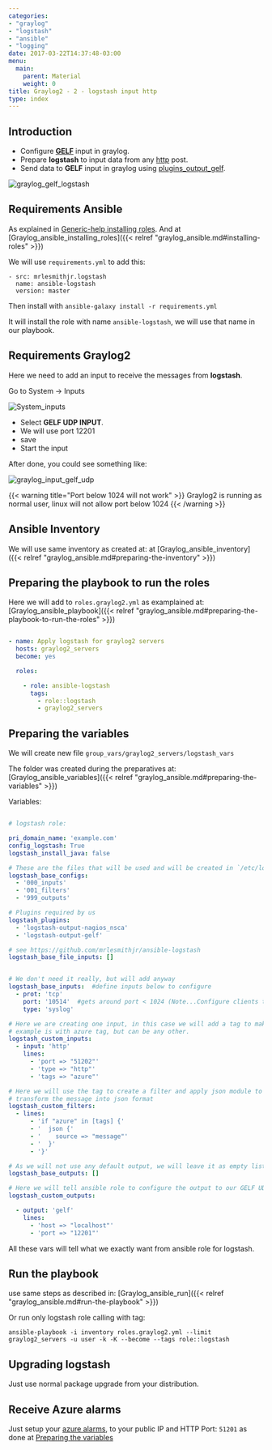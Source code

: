 ```yaml
---
categories:
- "graylog"
- "logstash"
- "ansible"
- "logging"
date: 2017-03-22T14:37:48-03:00
menu:
  main:
    parent: Material
    weight: 0
title: Graylog2 - 2 - logstash input http
type: index
---
```


Introduction
------------

* Configure [**GELF**](http://docs.graylog.org/en/latest/pages/gelf.html) input in graylog. 
* Prepare **logstash** to input data from any [http](https://www.elastic.co/blog/introducing-logstash-input-http-plugin) post.
* Send data to **GELF** input in graylog using [plugins_output_gelf](https://www.elastic.co/guide/en/logstash/current/plugins-outputs-gelf.html).
 
![graylog_gelf_logstash](/img/graylog_gelf_logstash.png)

Requirements Ansible
--------------------

As explained in [Generic-help installing roles](https://github.com/CoffeeITWorks/ansible-generic-help#installing-roles). 
And at [Graylog_ansible_installing_roles]({{< relref "graylog_ansible.md#installing-roles" >}})

We will use `requirements.yml` to add this: 

```
- src: mrlesmithjr.logstash
  name: ansible-logstash
  version: master
```

Then install with `ansible-galaxy install -r requirements.yml`

It will install the role with name `ansible-logstash`, we will use that name in our playbook.

Requirements Graylog2
---------------------

Here we need to add an input to receive the messages from **logstash**. 

Go to System -> Inputs

![System_inputs](/img/graylog_system_input.png)

* Select **GELF UDP INPUT**.  
* We will use port 12201
* save 
* Start the input

After done, you could see something like: 

![graylog_input_gelf_udp](/img/graylog_input_gelf_udp.png)

{{< warning title="Port below 1024 will not work" >}}
Graylog2 is running as normal user, linux will not allow port below 1024
{{< /warning >}}

Ansible Inventory
-----------------

We will use same inventory as created at: at [Graylog_ansible_inventory]({{< relref "graylog_ansible.md#preparing-the-inventory" >}})


Preparing the playbook to run the roles
---------------------------------------

Here we will add to `roles.graylog2.yml` as examplained at: [Graylog_ansible_playbook]({{< relref "graylog_ansible.md#preparing-the-playbook-to-run-the-roles" >}})

```yaml

- name: Apply logstash for graylog2 servers
  hosts: graylog2_servers
  become: yes

  roles:

    - role: ansible-logstash
      tags:
        - role::logstash
        - graylog2_servers

```

Preparing the variables
-----------------------

We will create new file `group_vars/graylog2_servers/logstash_vars`

The folder was created during the preparatives at: [Graylog_ansible_variables]({{< relref "graylog_ansible.md#preparing-the-variables" >}})

Variables:

```yaml

# logstash role:

pri_domain_name: 'example.com'
config_logstash: True
logstash_install_java: false

# These are the files that will be used and will be created in `/etc/logstash/conf.d/`
logstash_base_configs:
  - '000_inputs'
  - '001_filters'
  - '999_outputs'

# Plugins required by us
logstash_plugins:
  - 'logstash-output-nagios_nsca'
  - 'logstash-output-gelf'

# see https://github.com/mrlesmithjr/ansible-logstash
logstash_base_file_inputs: []


# We don't need it really, but will add anyway
logstash_base_inputs:  #define inputs below to configure
  - prot: 'tcp'
    port: '10514'  #gets around port < 1024 (Note...Configure clients to send to 10514 instead of default 514)
    type: 'syslog'

# Here we are creating one input, in this case we will add a tag to make it easier to filter
# example is with azure tag, but can be any other.
logstash_custom_inputs:
  - input: 'http'
    lines:
      - 'port => "51202"'
      - 'type => "http"'
      - 'tags => "azure"'

# Here we will use the tag to create a filter and apply json module to 
# transform the message into json format
logstash_custom_filters:
  - lines:
      - 'if "azure" in [tags] {'
      - '  json {'
      - '    source => "message"'
      - '  }'
      - '}'

# As we will not use any default output, we will leave it as empty list []
logstash_base_outputs: []

# Here we will tell ansible role to configure the output to our GELF UDP input.
logstash_custom_outputs:

  - output: 'gelf'
    lines:
      - 'host => "localhost"'
      - 'port => "12201"'

```

All these vars will tell what we exactly want from ansible role for logstash. 

Run the playbook
----------------

use same steps as described in: [Graylog_ansible_run]({{< relref "graylog_ansible.md#run-the-playbook" >}})

Or run only logstash role calling with tag: 

    ansible-playbook -i inventory roles.graylog2.yml --limit graylog2_servers -u user -k -K --become --tags role::logstash 
    
Upgrading logstash
------------------

Just use normal package upgrade from your distribution. 

Receive Azure alarms
--------------------

Just setup your [azure alarms](https://docs.microsoft.com/en-us/azure/monitoring-and-diagnostics/insights-webhooks-alerts), 
to your public IP and HTTP Port: `51201` as done at [Preparing the variables](#preparing-the-variables)

